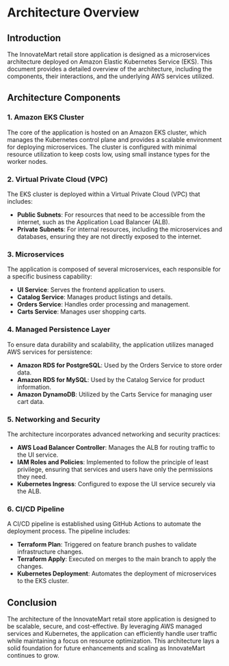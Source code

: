 # Architecture Overview

## Introduction
The InnovateMart retail store application is designed as a microservices architecture deployed on Amazon Elastic Kubernetes Service (EKS). This document provides a detailed overview of the architecture, including the components, their interactions, and the underlying AWS services utilized.

## Architecture Components

### 1. Amazon EKS Cluster
The core of the application is hosted on an Amazon EKS cluster, which manages the Kubernetes control plane and provides a scalable environment for deploying microservices. The cluster is configured with minimal resource utilization to keep costs low, using small instance types for the worker nodes.

### 2. Virtual Private Cloud (VPC)
The EKS cluster is deployed within a Virtual Private Cloud (VPC) that includes:
- **Public Subnets**: For resources that need to be accessible from the internet, such as the Application Load Balancer (ALB).
- **Private Subnets**: For internal resources, including the microservices and databases, ensuring they are not directly exposed to the internet.

### 3. Microservices
The application is composed of several microservices, each responsible for a specific business capability:
- **UI Service**: Serves the frontend application to users.
- **Catalog Service**: Manages product listings and details.
- **Orders Service**: Handles order processing and management.
- **Carts Service**: Manages user shopping carts.

### 4. Managed Persistence Layer
To ensure data durability and scalability, the application utilizes managed AWS services for persistence:
- **Amazon RDS for PostgreSQL**: Used by the Orders Service to store order data.
- **Amazon RDS for MySQL**: Used by the Catalog Service for product information.
- **Amazon DynamoDB**: Utilized by the Carts Service for managing user cart data.

### 5. Networking and Security
The architecture incorporates advanced networking and security practices:
- **AWS Load Balancer Controller**: Manages the ALB for routing traffic to the UI service.
- **IAM Roles and Policies**: Implemented to follow the principle of least privilege, ensuring that services and users have only the permissions they need.
- **Kubernetes Ingress**: Configured to expose the UI service securely via the ALB.

### 6. CI/CD Pipeline
A CI/CD pipeline is established using GitHub Actions to automate the deployment process. The pipeline includes:
- **Terraform Plan**: Triggered on feature branch pushes to validate infrastructure changes.
- **Terraform Apply**: Executed on merges to the main branch to apply the changes.
- **Kubernetes Deployment**: Automates the deployment of microservices to the EKS cluster.

## Conclusion
The architecture of the InnovateMart retail store application is designed to be scalable, secure, and cost-effective. By leveraging AWS managed services and Kubernetes, the application can efficiently handle user traffic while maintaining a focus on resource optimization. This architecture lays a solid foundation for future enhancements and scaling as InnovateMart continues to grow.